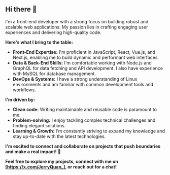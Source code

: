## Hi there 👋

I'm a front-end developer with a strong focus on building robust and scalable web applications. My passion lies in crafting engaging user experiences and delivering high-quality code. 

**Here's what I bring to the table:**

* **Front-End Expertise:**  I'm proficient in JavaScript, React, Vue.js, and Next.js, enabling me to build dynamic and performant web interfaces. 
* **Data & Back-End Skills:**  I'm comfortable working with Node.js and GraphQL for data fetching and API development. I also have experience with MySQL for database management. 
* **DevOps & Systems:**  I have a strong understanding of Linux environments and am familiar with common development tools and workflows. 

**I'm driven by:**

*  **Clean code:**  Writing maintainable and reusable code is paramount to me. 
*  **Problem-solving:**  I enjoy tackling complex technical challenges and finding elegant solutions. 
*  **Learning & Growth:**  I'm constantly striving to expand my knowledge and stay up-to-date with the latest technologies. 

**I'm excited to connect and collaborate on projects that push boundaries and make a real impact!** 🚀

**Feel free to explore my projects, connect with me on [https://x.com/JerryQuan_], or reach out for a chat!** 


